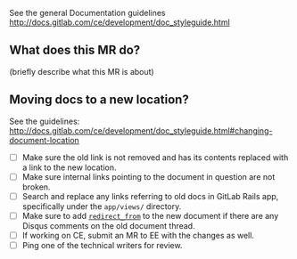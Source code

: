 See the general Documentation guidelines http://docs.gitlab.com/ce/development/doc_styleguide.html

## What does this MR do?

(briefly describe what this MR is about)

## Moving docs to a new location?

See the guidelines: http://docs.gitlab.com/ce/development/doc_styleguide.html#changing-document-location

- [ ] Make sure the old link is not removed and has its contents replaced with a link to the new location.
- [ ] Make sure internal links pointing to the document in question are not broken.
- [ ] Search and replace any links referring to old docs in GitLab Rails app, specifically under the `app/views/` directory.
- [ ] Make sure to add [`redirect_from`](https://docs.gitlab.com/ee/development/doc_styleguide.html#redirections-for-pages-with-disqus-comments) to the new document if there are any Disqus comments on the old document thread.
- [ ] If working on CE, submit an MR to EE with the changes as well.
- [ ] Ping one of the technical writers for review.
